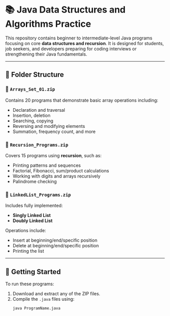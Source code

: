 # 📚 Java Data Structures and Algorithms Practice

This repository contains beginner to intermediate-level Java programs focusing on core **data structures and recursion**. It is designed for students, job seekers, and developers preparing for coding interviews or strengthening their Java fundamentals.

---

## 📁 Folder Structure

### 🔹 `Arrays_Set_01.zip`
Contains 20 programs that demonstrate basic array operations including:
- Declaration and traversal
- Insertion, deletion
- Searching, copying
- Reversing and modifying elements
- Summation, frequency count, and more

### 🔹 `Recursion_Programs.zip`
Covers 15 programs using **recursion**, such as:
- Printing patterns and sequences
- Factorial, Fibonacci, sum/product calculations
- Working with digits and arrays recursively
- Palindrome checking

### 🔹 `LinkedList_Programs.zip`
Includes fully implemented:
- **Singly Linked List**
- **Doubly Linked List**

Operations include:
- Insert at beginning/end/specific position
- Delete at beginning/end/specific position
- Printing the list

---

## 🚀 Getting Started

To run these programs:

1. Download and extract any of the ZIP files.
2. Compile the `.java` files using:
   ```bash
   java ProgramName.java
